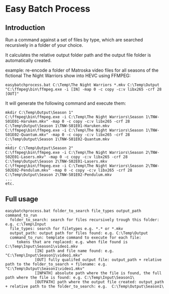 # Easy Batch Process #

## Introduction ##

Run a command against a set of files by type, which are searched recursively in a folder of your choice.

It calculates the relative output folder path and the output file folder is automatically created.

example: re-encode a folder of Matroska video files for all seasons of the fictional The Night Warriors show into HEVC using FFMPEG:

`easybatchprocess.bat C:\Temp\The Night Warriors *.mkv C:\Temp\Output "C:\ffmpeg\bin\ffmpeg.exe -i [IN] -map 0 -c copy -c:v libx265 -crf 28 [OUT]"`

It will generate the following command and execute them:

```
mkdir C:\Temp\Output\Season 1"
C:\ffmpeg\bin\ffmpeg.exe -i C:\Temp\The Night Warriors\Season 1\TNW-S01E01-Haruken.mkv" -map 0 -c copy -c:v libx265 -crf 28 C:\Temp\Output\Season 1\TNW-S01E01-Haruken.mkv
C:\ffmpeg\bin\ffmpeg.exe -i C:\Temp\The Night Warriors\Season 1\TNW-S01E02-Quantum.mkv" -map 0 -c copy -c:v libx265 -crf 28 C:\Temp\Output\Season 1\TNW-S01E02-Quantum.mkv
...
mkdir C:\Temp\Output\Season 2"
C:\ffmpeg\bin\ffmpeg.exe -i C:\Temp\The Night Warriors\Season 2\TNW-S02E01-Lasers.mkv" -map 0 -c copy -c:v libx265 -crf 28 C:\Temp\Output\Season 2\TNW-S02E01-Lasers.mkv
C:\ffmpeg\bin\ffmpeg.exe -i C:\Temp\The Night Warriors\Season 2\TNW-S02E02-Pendulum.mkv" -map 0 -c copy -c:v libx265 -crf 28 C:\Temp\Output\Season 2\TNW-S01E02-Pendulum.mkv
...
etc.
```

## Full usage ##

```
easybatchprocess.bat folder_to_search file_types output_path command_to_run
  folder_to_search: search for files recursively trough this folder: e.g. c:\Temp\Input
  file_types: search for filetypes e.g. *.* or *.mkv
  output_path: output path for files found: e.g. C:\Temp\Output
  command_to_run: template command to execute for each file:
     tokens that are replaced: e.g. when file found is C:\Temp\Input\Season1\video1.mkv
             [IN] path and file name found: e.g. "C:\Temp\Input\Season1\video1.mkv"
             [OUT] fully qualifed output file: output_path + relative path to the folder_to_search + filename: e.g. "C:\Temp\Output\Season1\video1.mkv"
             [INPATH] absolute path where the file is found, the full path where the file is found: e.g. C:\Temp\Input\Season1\
             [OUTPATH] path where the output file created: output_path + relative path to the folder_to_search: e.g.  C:\Temp\Output\Season1\
```

